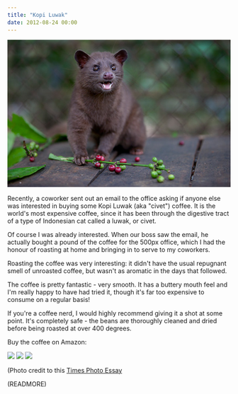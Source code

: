 ```yaml
---
title: "Kopi Luwak"
date: 2012-08-24 00:00
---
```


 ![](/img/import/blog/kopi-luwak/3535D310E659479F8D9AA05C2C592BBF.jpg)

Recently, a coworker sent out an email to the office asking if anyone else was interested in buying some Kopi Luwak (aka "civet") coffee. It is the world's most expensive coffee, since it has been through the digestive tract of a type of Indonesian cat called a luwak, or civet.

Of course I was already interested. When our boss saw the email, he actually bought a pound of the coffee for the 500px office, which I had the honour of roasting at home and bringing in to serve to my coworkers.

Roasting the coffee was very interesting: it didn't have the usual repugnant smell of unroasted coffee, but wasn't as aromatic in the days that followed.

The coffee is pretty fantastic - very smooth. It has a buttery mouth feel and I'm really happy to have had tried it, though it's far too expensive to consume on a regular basis!

If you're a coffee nerd, I would highly recommend giving it a shot at some point. It's completely safe - the beans are thoroughly cleaned and dried before being roasted at over 400 degrees.

Buy the coffee on Amazon:

 [![](http://ws.assoc-amazon.com/widgets/q?_encoding=UTF8&ASIN=B0030IGUIK&Format=_SL160_&ID=AsinImage&MarketPlace=US&ServiceVersion=20070822&WS=1&tag=ashfur-20)](http://www.amazon.com/gp/product/B0030IGUIK/ref=as_li_ss_il?ie=UTF8&camp=1789&creative=390957&creativeASIN=B0030IGUIK&linkCode=as2&tag=ashfur-20) [![](http://ws.assoc-amazon.com/widgets/q?_encoding=UTF8&ASIN=B001A4B8EM&Format=_SL160_&ID=AsinImage&MarketPlace=US&ServiceVersion=20070822&WS=1&tag=ashfur-20)](http://www.amazon.com/gp/product/B001A4B8EM/ref=as_li_ss_il?ie=UTF8&camp=1789&creative=390957&creativeASIN=B001A4B8EM&linkCode=as2&tag=ashfur-20) [![](http://ws.assoc-amazon.com/widgets/q?_encoding=UTF8&ASIN=B004JHIBV0&Format=_SL160_&ID=AsinImage&MarketPlace=US&ServiceVersion=20070822&WS=1&tag=ashfur-20)](http://www.amazon.com/gp/product/B004JHIBV0/ref=as_li_ss_il?ie=UTF8&camp=1789&creative=390957&creativeASIN=B004JHIBV0&linkCode=as2&tag=ashfur-20)

(Photo credit to this [Times Photo Essay](http://www.time.com/time/photogallery/0,29307,2048674,00.html)

(READMORE)
